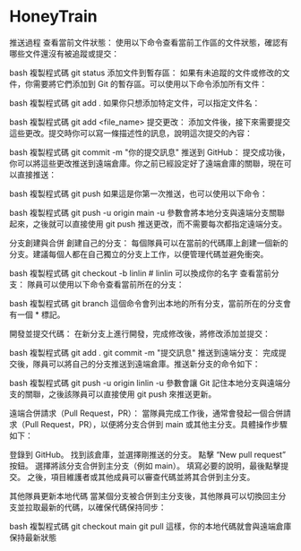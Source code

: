 # HoneyTrain
推送過程
查看當前文件狀態： 使用以下命令查看當前工作區的文件狀態，確認有哪些文件還沒有被追蹤或提交：

bash
複製程式碼
git status
添加文件到暫存區： 如果有未追蹤的文件或修改的文件，你需要將它們添加到 Git 的暫存區。可以使用以下命令添加所有文件：

bash
複製程式碼
git add .
如果你只想添加特定文件，可以指定文件名：

bash
複製程式碼
git add <file_name>
提交更改： 添加文件後，接下來需要提交這些更改。提交時你可以寫一條描述性的訊息，說明這次提交的內容：

bash
複製程式碼
git commit -m "你的提交訊息"
推送到 GitHub： 提交成功後，你可以將這些更改推送到遠端倉庫。你之前已經設定好了遠端倉庫的關聯，現在可以直接推送：

bash
複製程式碼
git push
如果這是你第一次推送，也可以使用以下命令：

bash
複製程式碼
git push -u origin main
-u 參數會將本地分支與遠端分支關聯起來，之後就可以直接使用 git push 推送更改，而不需要每次都指定遠端分支。

分支創建與合併
創建自己的分支： 每個隊員可以在當前的代碼庫上創建一個新的分支。建議每個人都在自己獨立的分支上工作，以便管理代碼並避免衝突。

bash
複製程式碼
git checkout -b linlin  # linlin 可以換成你的名字
查看當前分支： 隊員可以使用以下命令查看當前所在的分支：

bash
複製程式碼
git branch
這個命令會列出本地的所有分支，當前所在的分支會有一個 * 標記。

開發並提交代碼： 在新分支上進行開發，完成修改後，將修改添加並提交：

bash
複製程式碼
git add .
git commit -m "提交訊息"
推送到遠端分支： 完成提交後，隊員可以將自己的分支推送到遠端倉庫。推送新分支的命令如下：

bash
複製程式碼
git push -u origin linlin
-u 參數會讓 Git 記住本地分支與遠端分支的關聯，之後該隊員可以直接使用 git push 來推送更新。

遠端合併請求（Pull Request，PR）： 當隊員完成工作後，通常會發起一個合併請求（Pull Request，PR），以便將分支合併到 main 或其他主分支。具體操作步驟如下：

登錄到 GitHub。
找到該倉庫，並選擇剛推送的分支。
點擊 “New pull request” 按鈕。
選擇將該分支合併到主分支（例如 main）。
填寫必要的說明，最後點擊提交。
之後，項目維護者或其他成員可以審查代碼並將其合併到主分支。

其他隊員更新本地代碼
當某個分支被合併到主分支後，其他隊員可以切換回主分支並拉取最新的代碼，以確保代碼保持同步：

bash
複製程式碼
git checkout main
git pull
這樣，你的本地代碼就會與遠端倉庫保持最新狀態
